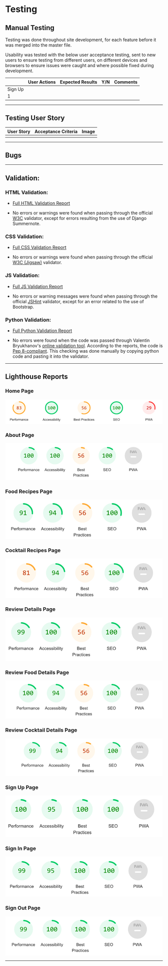 # Testing

## Manual Testing

Testing was done throughout site development, for each feature before it was merged into the master file.

Usability was tested with the below user acceptance testing, sent to new users to ensure testing from different users, on different devices and browsers to ensure issues were caught and where possible fixed during development.


|     | User Actions           | Expected Results | Y/N | Comments    |
|-------------|------------------------|------------------|------|-------------|
| Sign Up     |                        |                  |      |             |
| 1           |                        |                  |      |             |

---

## Testing User Story

| User Story                | Acceptance Criteria     | Image |
| ------------------------- | --------------- | ----- |
|                           |                 |       |

---

## Bugs

---

## Validation:

### HTML Validation:

- [Full HTML Validation Report](documentation/validation/html_validation.pdf)

- No errors or warnings were found when passing through the official [W3C](https://validator.w3.org/) validator, except for errors resulting from the use of Django Summernote.

### CSS Validation:

- [Full CSS Validation Report](documentation/validation/css_validation.png)

- No errors or warnings were found when passing through the official [W3C (Jigsaw)](https://jigsaw.w3.org/css-validator/) validator.

### JS Validation:

- [Full JS Validation Report](documentation/validation/js_validation.png)

- No errors or warning messages were found when passing through the official [JSHint](https://www.jshint.com/) validator, except for an error related to the use of Bootstrap.

### Python Validation:

- [Full Python Validation Report](documentation/validation/python_validation.pdf)

- No errors were found when the code was passed through Valentin Bryukhanov's [online validation tool](http://pep8online.com/). According to the reports, the code is [Pep 8-compliant](https://legacy.python.org/dev/peps/pep-0008/). This checking was done manually by copying python code and pasting it into the validator.




---
## Lighthouse Reports

### Home Page

![Lighthouse Report - Home Page](documentation/lighthouse_reports/Home_Page.png)

### About Page

![Lighthouse Report - About Page](documentation/lighthouse_reports/About_Page.png)

### Food Recipes Page

![Lighthouse Report - Food Recipes Page](documentation/lighthouse_reports/Food_Recipes_Page.png)

### Cocktail Recipes Page

![Lighthouse Report - Cocktail Recipes Page](documentation/lighthouse_reports/Cocktail_Recipes_Page.png)

### Review Details Page

![Lighthouse Report - Review Details Page](documentation/lighthouse_reports/Review_Details_Page.png)

### Review Food Details Page

![Lighthouse Report - Food Details Page](documentation/lighthouse_reports/Food_Details_Page.png)

### Review Cocktail Details Page

![Lighthouse Report - Cocktail Details Page](documentation/lighthouse_reports/Cocktail_Details_Page.png)

### Sign Up Page

![Lighthouse Report - Sign Up Page](documentation/lighthouse_reports/SignUp_Page.png)

### Sign In Page

![Lighthouse Report - Sign In Page](documentation/lighthouse_reports/SignIn_Page.png)

### Sign Out Page

![Lighthouse Report - Sign Out Page](documentation/lighthouse_reports/SignOut_Page.png)






---